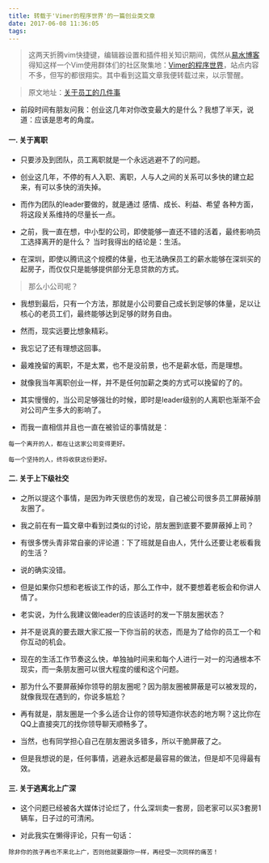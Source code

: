 ```yaml
---
title: 转载于'Vimer的程序世界'的一篇创业类文章
date: 2017-06-08 11:36:05
tags:
---
```


> 这两天折腾vim快捷键，编辑器设置和插件相关知识期间，偶然从[易水博客](http://easwy.com/blog/)得知这样一个Vim使用群体们的社区聚集地：[Vimer的程序世界](http://www.vimer.cn/)，站点内容不多，但写的都很翔实。其中看到这篇文章我便转载过来，以示警醒。

> 原文地址：[关于员工的几件事](http://www.vimer.cn/archives/3148.html)

<!-- more -->

- 前段时间有朋友问我：创业这几年对你改变最大的是什么？我想了半天，说道：应该是思考的角度。

#### 一. 关于离职

- 只要涉及到团队，员工离职就是一个永远逃避不了的问题。

- 创业这几年，不停的有人入职、离职，人与人之间的关系可以多快的建立起来，有可以多快的消失掉。

- 而作为团队的leader要做的，就是通过 感情、成长、利益、希望 各种方面，将这段关系维持的尽量长一点。

- 之前，我一直在想，中小型的公司，即使能够一直还不错的活着，最终影响员工选择离开的是什么？
当时我得出的结论是：生活。

- 在深圳，即使以腾讯这个规模的体量，也无法确保员工的薪水能够在深圳买的起房子，而仅仅只是能够提供部分无息贷款的方式。

> 那么小公司呢？

- 我想到最后，只有一个方法，那就是小公司要自己成长到足够的体量，足以让核心的老员工们，最终能够达到足够的财务自由。

- 然而，现实远要比想象精彩。

- 我忘记了还有理想这回事。

- 最难挽留的离职，不是太累，也不是没前景，也不是薪水低，而是理想。

- 就像我当年离职创业一样，并不是任何加薪之类的方式可以挽留的了的。

- 其实慢慢的，当公司足够强壮的时候，即时是leader级别的人离职也渐渐不会对公司产生多大的影响了。

- 而我一直相信并且也一直在被验证的事情就是：
```
每一个离开的人，都在让这家公司变得更好。

每一个坚持的人，终将收获这份更好。
```

#### 二. 关于上下级社交

- 之所以提这个事情，是因为昨天很悲伤的发现，自己被公司很多员工屏蔽掉朋友圈了。

- 我之前在有一篇文章中看到过类似的讨论，朋友圈到底要不要屏蔽掉上司？

- 有很多愣头青非常自豪的评论道：下了班就是自由人，凭什么还要让老板看我的生活？

- 说的确实没错。

- 但是如果你只想和老板谈工作的话，那么工作中，就不要想着老板会和你讲人情了。

- 老实说，为什么我建议做leader的应该适时的发一下朋友圈状态？

- 并不是说真的要去跟大家汇报一下你当前的状态，而是为了给你的员工一个和你互动的机会。

- 现在的生活工作节奏这么快，单独抽时间来和每个人进行一对一的沟通根本不现实，而一条朋友圈可以很大程度的缓和这个问题。

- 那为什么不要屏蔽掉你领导的朋友圈呢？因为朋友圈被屏蔽是可以被发现的，就像我现在遇到的，你说多尴尬？

- 再有就是，朋友圈是一个多么适合让你的领导知道你状态的地方啊？这比你在QQ上直接突兀的找你领导聊天顺畅多了。

- 当然，也有同学担心自己在朋友圈说多错多，所以干脆屏蔽了之。

- 但是我想说的是，任何事情，逃避永远都是最容易的做法，但是却不见得最有效。

#### 三. 关于逃离北上广深

- 这个问题已经被各大媒体讨论烂了，什么深圳卖一套房，回老家可以买3套房1辆车，日子过的可清闲。

- 对此我实在懒得评论，只有一句话：
```
除非你的孩子再也不来北上广，否则他就要跟你一样，再经受一次同样的痛苦！
```
